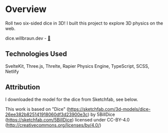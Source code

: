 # Overview

Roll two six-sided dice in 3D! I built this project to explore 3D physics on the web.

dice.willbraun.dev - [:link:](https://dice.willbraun.dev)

## Technologies Used

SvelteKit, Three.js, Threlte, Rapier Physics Engine, TypeScript, SCSS, Netlify

## Attribution

I downloaded the model for the dice from Sketchfab, see below.

This work is based on "Dice" (https://sketchfab.com/3d-models/dice-26ee382b825141918060df3d23900e3c) by 5BillDice (https://sketchfab.com/5BillDice) licensed under CC-BY-4.0 (http://creativecommons.org/licenses/by/4.0/)
